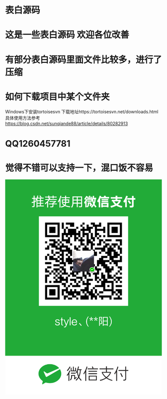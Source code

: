 # 表白源码

# 这是一些表白源码 欢迎各位改善

# 有部分表白源码里面文件比较多，进行了压缩

# 如何下载项目中某个文件夹
  Windows下安装tortoisesvn
  下载地址https://tortoisesvn.net/downloads.html
  具体使用方法参考
  https://blog.csdn.net/sunqiande88/article/details/80282913

# QQ1260457781

# 觉得不错可以支持一下，混口饭不容易
![支持](https://github.com/style-404/biaobai/blob/master/mm_facetoface_collect_qrcode_1535685442547.png)
